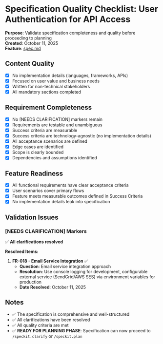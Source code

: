 # Specification Quality Checklist: User Authentication for API Access

**Purpose**: Validate specification completeness and quality before proceeding to planning  
**Created**: October 11, 2025  
**Feature**: [spec.md](../spec.md)

## Content Quality

- [x] No implementation details (languages, frameworks, APIs)
- [x] Focused on user value and business needs
- [x] Written for non-technical stakeholders
- [x] All mandatory sections completed

## Requirement Completeness

- [x] No [NEEDS CLARIFICATION] markers remain
- [x] Requirements are testable and unambiguous
- [x] Success criteria are measurable
- [x] Success criteria are technology-agnostic (no implementation details)
- [x] All acceptance scenarios are defined
- [x] Edge cases are identified
- [x] Scope is clearly bounded
- [x] Dependencies and assumptions identified

## Feature Readiness

- [x] All functional requirements have clear acceptance criteria
- [x] User scenarios cover primary flows
- [x] Feature meets measurable outcomes defined in Success Criteria
- [x] No implementation details leak into specification

## Validation Issues

### [NEEDS CLARIFICATION] Markers

✅ **All clarifications resolved**

**Resolved Items:**

1. **FR-018 - Email Service Integration** ✅
   - **Question**: Email service integration approach
   - **Resolution**: Use console logging for development, configurable external service (SendGrid/AWS SES) via environment variables for production
   - **Date Resolved**: October 11, 2025

## Notes

- ✅ The specification is comprehensive and well-structured
- ✅ All clarifications have been resolved
- ✅ All quality criteria are met
- ✅ **READY FOR PLANNING PHASE**: Specification can now proceed to `/speckit.clarify` or `/speckit.plan`
